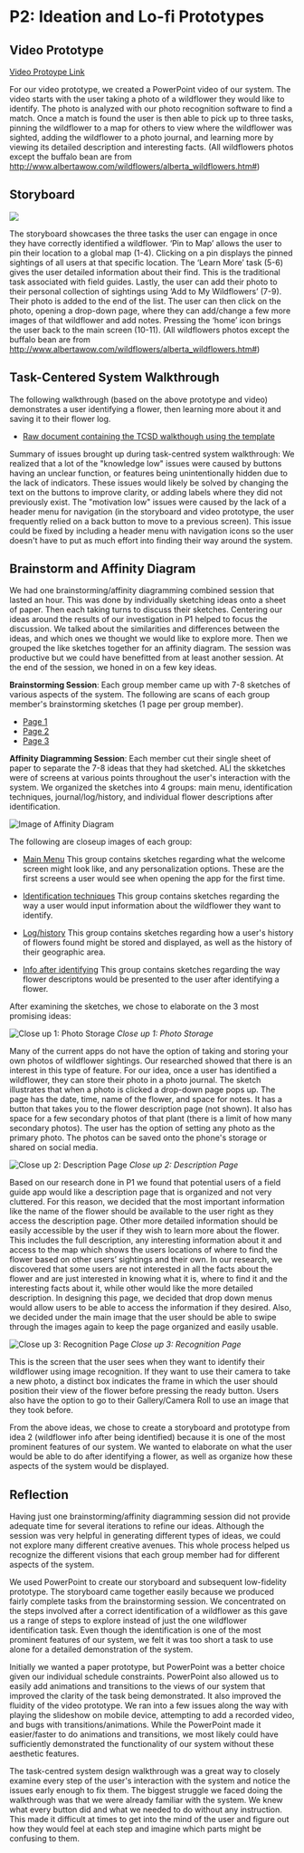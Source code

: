 # P2: Ideation and Lo-fi Prototypes

## Video Prototype

[](http://www.youtube.com/watch?v=RMINSD7MmT4)

[Video Protoype Link](https://youtu.be/hGRAoFOrvsY)

For our video prototype, we created a PowerPoint video of our system. The video starts with the user taking a photo of a wildflower they would like to identify. The photo is analyzed with our photo recognition software to find a match. Once a match is found the user is then able to pick up to three tasks, pinning the wildflower to a map for others to view where the wildflower was sighted, adding the wildflower to a photo journal, and learning more by viewing its detailed description and interesting facts. (All wildflowers photos except the buffalo bean are from http://www.albertawow.com/wildflowers/alberta_wildflowers.htm#)

## Storyboard

![](https://kowther.github.io/FieldGuide-481/storyboard.jpg)

The storyboard showcases the three tasks the user can engage in once they have correctly identified a wildflower. ‘Pin to Map’ allows the user to pin their location to a global map (1-4). Clicking on a pin displays the pinned sightings of all users at that specific location. The ‘Learn More’ task (5-6) gives the user detailed information about their find. This is the traditional task associated with field guides. Lastly, the user can add their photo to their personal collection of sightings using ‘Add to My Wildflowers’ (7-9). Their photo is added to the end of the list. The user can then click on the photo, opening a drop-down page, where they can add/change a few more images of that wildflower and add notes. Pressing the ‘home’ icon brings the user back to the main screen (10-11). (All wildflowers photos except the buffalo bean are from http://www.albertawow.com/wildflowers/alberta_wildflowers.htm#)

## Task-Centered System Walkthrough
The following walkthrough (based on the above prototype and video) demonstrates a user identifying a flower, then learning more about it and saving it to their flower log.

* [Raw document containing the TCSD walkthough using the template](https://kowther.github.io/FieldGuide-481/tcsd_walkthrough.pdf)

Summary of issues brought up during task-centred system walkthrough: We realized that a lot of the "knowledge low" issues were caused by buttons having an unclear function, or features being unintentionally hidden due to the lack of indicators. These issues would likely be solved by changing the text on the buttons to improve clarity, or adding labels where they did not previously exist. The "motivation low" issues were caused by the lack of a header menu for navigation (in the storyboard and video prototype, the user frequently relied on a back button to move to a previous screen). This issue could be fixed by including a header menu with navigation icons so the user doesn't have to put as much effort into finding their way around the system.

## Brainstorm and Affinity Diagram

We had one brainstorming/affinity diagramming combined session that lasted an hour. This was done by individually sketching ideas onto a sheet of paper. Then each taking turns to discuss their sketches. Centering our ideas around the results of our investigation in P1 helped to focus the discussion. We talked about the similarities and differences between the ideas, and which ones we thought we would like to explore more. Then we grouped the like sketches together for an affinity diagram. The session was productive but we could have benefitted from at least another session. At the end of the session, we honed in on a few key ideas.

__Brainstorming Session__: Each group member came up with 7-8 sketches of various aspects of the system. The following are scans of each group member's brainstorming sketches (1 page per group member).

* [Page 1](https://kowther.github.io/FieldGuide-481/brainstorm_01.jpg)
* [Page 2](https://kowther.github.io/FieldGuide-481/brainstorm_02.jpg)
* [Page 3](https://kowther.github.io/FieldGuide-481/brainstorm_03.jpg)

__Affinity Diagramming Session__: Each member cut their single sheet of paper to separate the 7-8 ideas that they had sketched. ALl the skketches were of screens at various points throughout the user's interaction with the system. We organized the sketches into 4 groups: main menu, identification techniques, journal/log/history, and individual flower descriptions after identification.

![](https://kowther.github.io/FieldGuide-481/AffinityDiagram.jpg "Image of Affinity Diagram")

The following are closeup images of each group:
* [Main Menu](https://kowther.github.io/FieldGuide-481/affinitygroup1.jpg) This group contains sketches regarding what the welcome screen might look like, and any personalization options. These are the first screens a user would see when opening the app for the first time.


* [Identification techniques](https://kowther.github.io/FieldGuide-481/affinitygroup2.jpg) This group contains sketches regarding the way a user would input information about the wildflower they want to identify.


* [Log/history](https://kowther.github.io/FieldGuide-481/affinitygroup3.jpg) This group contains sketches regarding how a user's history of flowers found might be stored and displayed, as well as the history of their geographic area.


* [Info after identifying](https://kowther.github.io/FieldGuide-481/affinitygroup4.jpg) This group contains sketches regarding the way flower descriptons would be presented to the user after identifying a flower.


After examining the sketches, we chose to elaborate on the 3 most promising ideas:

![](https://kowther.github.io/FieldGuide-481/annotated_myflowers.png "Close up 1: Photo Storage")
_Close up 1: Photo Storage_

Many of the current apps do not have the option of taking and storing your own photos of wildflower sightings. Our researched showed that there is an interest in this type of feature. For our idea, once a user has identified a wildflower, they can store their photo in a photo journal. The sketch illustrates that when a photo is clicked a drop-down page pops up. The page has the date, time, name of the flower, and space for notes. It has a button that takes you to the flower description page (not shown). It also has space for a few secondary photos of that plant (there is a limit of how many secondary photos). The user has the option of setting any photo as the primary photo. The photos can be saved onto the phone's storage or shared on social media. 

![](https://kowther.github.io/FieldGuide-481/descriptionannotationv2.png "Close up 2: Description Page")
_Close up 2: Description Page_

Based on our research done in P1 we found that potential users of a field guide app would like a description page that is organized and not very cluttered. For this reason, we decided that the most important information like the name of the flower should be available to the user right as they access the description page. Other more detailed information should be easily accessible by the user if they wish to learn more about the flower. This includes the full description, any interesting information about it and access to the map which shows the users locations of where to find the flower based on other users’ sightings and their own. In our research, we discovered that some users are not interested in all the facts about the flower and are just interested in knowing what it is, where to find it and the interesting facts about it, while other would like the more detailed description. In designing this page, we decided that drop down menus would allow users to be able to access the information if they desired. Also, we decided under the main image that the user should be able to swipe through the images again to keep the page organized and easily usable.

![](https://kowther.github.io/FieldGuide-481/annotate_recognition.png "Close up 3: Recognition Page")
_Close up 3: Recognition Page_

This is the screen that the user sees when they want to identify their wildflower using image recognition. If they want to use their camera to take a new photo, a distinct box indicates the frame in which the user should position their view of the flower before pressing the ready button. Users also have the option to go to their Gallery/Camera Roll to use an image that they took before.

From the above ideas, we chose to create a storyboard and prototype from idea 2 (wildflower info after being identified) because it is one of the most prominent features of our system. We wanted to elaborate on what the user would be able to do after identifying a flower, as well as organize how these aspects of the system would be displayed.

## Reflection

Having just one brainstorming/affinity diagramming session did not provide adequate time for several iterations to refine our ideas. Although the session was very helpful in generating different types of ideas, we could not explore many different creative avenues. This whole process helped us recognize the different visions that each group member had for different aspects of the system. 

We used PowerPoint to create our storyboard and subsequent low-fidelity prototype. The storyboard came together easily because we produced fairly complete tasks from the brainstorming session. We concentrated on the steps involved after a correct identification of a wildflower as this gave us a range of steps to explore instead of just the one wildflower identification task. Even though the identification is one of the most prominent features of our system, we felt it was too short a task to use alone for a detailed demonstration of the system.

Initially we wanted a paper prototype, but PowerPoint was a better choice given our individual schedule constraints. PowerPoint also allowed us to easily add animations and transitions to the views of our system that improved the clarity of the task being demonstrated. It also improved the fluidity of the video prototype. We ran into a few issues along the way with playing the slideshow on mobile device, attempting to add a recorded video, and bugs with transitions/animations. While the PowerPoint made it easier/faster to do animations and transitions, we most likely could have sufficiently demonstrated the functionality of our system without these aesthetic features.

The task-centred system design walkthrough was a great way to closely examine every step of the user's interaction with the system and notice the issues early enough to fix them. The biggest struggle we faced doing the walkthrough was that we were already familiar with the system. We knew what every button did and what we needed to do without any instruction. This made it difficult at times to get into the mind of the user and figure out how they would feel at each step and imagine which parts might be confusing to them.

